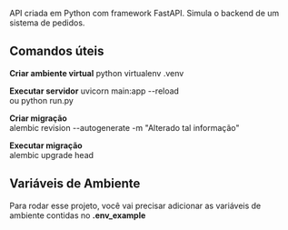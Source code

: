 API criada em Python com framework FastAPI. Simula o backend de um sistema de pedidos.

## Comandos úteis

**Criar ambiente virtual**
python virtualenv .venv

**Executar servidor**
uvicorn main:app --reload  
ou
python run.py

**Criar migração**  
alembic revision --autogenerate -m "Alterado tal informação"

**Executar migração**  
alembic upgrade head

## Variáveis de Ambiente

Para rodar esse projeto, você vai precisar adicionar as variáveis de ambiente contidas no **.env_example**
